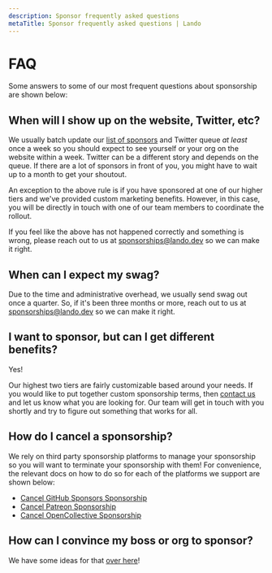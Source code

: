 ```yaml
---
description: Sponsor frequently asked questions
metaTitle: Sponsor frequently asked questions | Lando
---
```


# FAQ

Some answers to some of our most frequent questions about sponsorship are shown below:

## When will I show up on the website, Twitter, etc?

We usually batch update our [list of sponsors](https://lando.dev/sponsor/) and Twitter queue _at least_ once a week so you should expect to see yourself or your org on the website within a week. Twitter can be a different story and depends on the queue. If there are a lot of sponsors in front of you, you might have to wait up to a month to get your shoutout.

An exception to the above rule is if you have sponsored at one of our higher tiers and we've provided custom marketing benefits. However, in this case, you will be directly in touch with one of our team members to coordinate the rollout.

If you feel like the above has not happened correctly and something is wrong, please reach out to us at <sponsorships@lando.dev> so we can make it right.

## When can I expect my swag?

Due to the time and administrative overhead, we usually send swag out once a quarter. So, if it's been three months or more, reach out to us at <sponsorships@lando.dev> so we can make it right.

## I want to sponsor, but can I get different benefits?

Yes!

Our highest two tiers are fairly customizable based around your needs. If you would like to put together custom sponsorship terms, then [contact us](https://lando.dev/contact/) and let us know what you are looking for. Our team will get in touch with you shortly and try to figure out something that works for all.

## How do I cancel a sponsorship?

We rely on third party sponsorship platforms to manage your sponsorship so you will want to terminate your sponsorship with them! For convenience, the relevant docs on how to do so for each of the platforms we support are shown below:

* [Cancel GitHub Sponsors Sponsorship](https://help.github.com/en/github/setting-up-and-managing-billing-and-payments-on-github/downgrading-a-sponsorship)
* [Cancel Patreon Sponsorship](https://support.patreon.com/hc/en-us/articles/360000126286-Update-my-membership-amount)
* [Cancel OpenCollective Sponsorship](https://github.com/opencollective/opencollective/wiki/How-to-cancel-a-subscription)

## How can I convince my boss or org to sponsor?

We have some ideas for that [over here](sponsor-upsell.md)!
